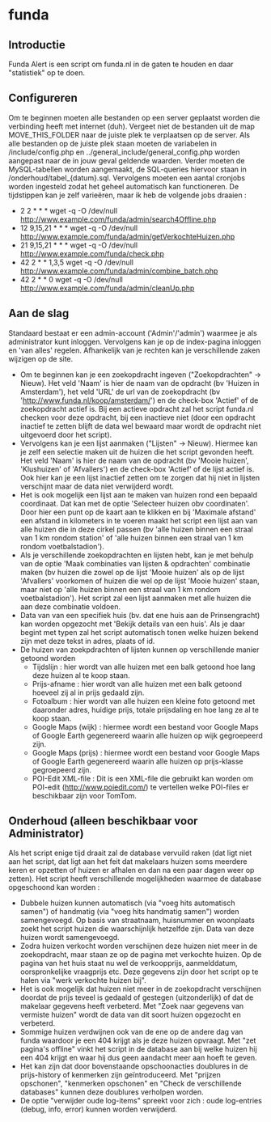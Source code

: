 # funda

## Introductie
Funda Alert is een script om funda.nl in de gaten te houden en daar "statistiek" op te doen.

## Configureren
Om te beginnen moeten alle bestanden op een server geplaatst worden die verbinding heeft met internet (duh). Vergeet niet de bestanden uit de map MOVE_THIS_FOLDER naar de juiste plek te verplaatsen op de server. Als alle bestanden op de juiste plek staan moeten de variabelen in /include/config.php en ../general_include/general_config.php worden aangepast naar de in jouw geval geldende waarden. Verder moeten de MySQL-tabellen worden aangemaakt, de SQL-queries hiervoor staan in /onderhoud/tabel_{datum}.sql. Vervolgens moeten een aantal cronjobs worden ingesteld zodat het geheel automatisch kan functioneren.
De tijdstippen kan je zelf varieëren, maar ik heb de volgende jobs draaien :
- 2 	2 				* 	* 	* 			wget -q -O /dev/null http://www.example.com/funda/admin/search4Offline.php
- 12 	9,15,21 	* 	* 	* 			wget -q -O /dev/null http://www.example.com/funda/admin/getVerkochteHuizen.php
- 21 	9,15,21 	* 	* 	* 			wget -q -O /dev/null http://www.example.com/funda/check.php
- 42 	2 				* 	* 	1,3,5 	wget -q -O /dev/null http://www.example.com/funda/admin/combine_batch.php
- 42 	2 				* 	* 	0 			wget -q -O /dev/null http://www.example.com/funda/admin/cleanUp.php

## Aan de slag
Standaard bestaat er een admin-account ('Admin'/'admin') waarmee je als administrator kunt inloggen. Vervolgens kan je op de index-pagina inloggen en 'van alles' regelen. Afhankelijk van je rechten kan je verschillende zaken wijzigen op de site.
* Om te beginnen kan je een zoekopdracht ingeven ("Zoekopdrachten" -> Nieuw). Het veld 'Naam' is hier de naam van de opdracht (bv 'Huizen in Amsterdam'), het veld 'URL' de url van de zoekopdracht (bv 'http://www.funda.nl/koop/amsterdam/') en de check-box 'Actief' of de zoekopdracht actief is. Bij een actieve opdracht zal het script funda.nl checken voor deze opdracht, bij een inactieve niet (door een opdracht inactief te zetten blijft de data wel bewaard maar wordt de opdracht niet uitgevoerd door het script).
* Vervolgens kan je een lijst aanmaken ("Lijsten" -> Nieuw). Hiermee kan je zelf een selectie maken uit de huizen die het script gevonden heeft. Het veld 'Naam' is hier de naam van de opdracht (bv 'Mooie huizen', 'Klushuizen' of 'Afvallers') en de check-box 'Actief' of de lijst actief is. Ook hier kan je een lijst inactief zetten om te zorgen dat hij niet in lijsten verschijnt maar de data niet verwijderd wordt.
* Het is ook mogelijk een lijst aan te maken van huizen rond een bepaald coordinaat. Dat kan met de optie 'Selecteer huizen obv coordinaten'. Door hier een punt op de kaart aan te klikken en bij 'Maximale afstand' een afstand in kilometers in te voeren maakt het script een lijst aan van alle huizen die in deze cirkel passen (bv 'alle huizen binnen een straal van 1 km rondom station' of 'alle huizen binnen een straal van 1 km rondom voetbalstadion').
* Als je verschillende zoekopdrachten en lijsten hebt, kan je met behulp van de optie 'Maak combinaties van lijsten & opdrachten' combinatie maken (bv huizen die zowel op de lijst 'Mooie huizen' als op de lijst 'Afvallers' voorkomen of huizen die wel op de lijst 'Mooie huizen' staan, maar niet op 'alle huizen binnen een straal van 1 km rondom voetbalstadion'). Het script zal een lijst aanmaken met alle huizen die aan deze combinatie voldoen.
* Data van van een specifiek huis (bv. dat ene huis aan de Prinsengracht) kan worden opgezocht met 'Bekijk details van een huis'. Als je daar begint met typen zal het script automatisch tonen welke huizen bekend zijn met deze tekst in adres, plaats of id.
* De huizen van zoekpdrachten of lijsten kunnen op verschillende manier getoond worden
  * Tijdslijn : hier wordt van alle huizen met een balk getoond hoe lang deze huizen al te koop staan.
  * Prijs-afname : hier wordt van alle huizen met een balk getoond hoeveel zij al in prijs gedaald zijn.
  * Fotoalbum : hier wordt van alle huizen een kleine foto getoond met daaronder adres, huidige prijs, totale prijsdaling en hoe lang ze al te koop staan.
  * Google Maps (wijk) : hiermee wordt een bestand voor Google Maps of Google Earth gegenereerd waarin alle huizen op wijk gegroepeerd zijn.
  * Google Maps (prijs) : hiermee wordt een bestand voor Google Maps of Google Earth gegenereerd waarin alle huizen op prijs-klasse gegroepeerd zijn.
  * POI-Edit XML-file : Dit is een XML-file die gebruikt kan worden om POI-edit (http://www.poiedit.com/) te vertellen welke POI-files er beschikbaar zijn voor TomTom.

## Onderhoud (alleen beschikbaar voor Administrator)
Als het script enige tijd draait zal de database vervuild raken (dat ligt niet aan het script, dat ligt aan het feit dat makelaars huizen soms meerdere keren er opzetten of huizen er afhalen en dan na een paar dagen weer op zetten).
Het script heeft verschillende mogelijkheden waarmee de database opgeschoond kan worden :
* Dubbele huizen kunnen automatisch (via "voeg hits automatisch samen") of handmatig (via "voeg hits handmatig samen") worden samengevoegd. Op basis van straatnaam, huisnummer en woonplaats zoekt het script huizen die waarschijnlijk hetzelfde zijn. Data van deze huizen wordt samengevoegd.
* Zodra huizen verkocht worden verschijnen deze huizen niet meer in de zoekopdracht, maar staan ze op de pagina met verkochte huizen. Op de pagina van het huis staat nu wel de verkoopprijs, aanmelddatum, oorspronkelijke vraagprijs etc. Deze gegevens zijn door het script op te halen via "werk verkochte huizen bij".
* Het is ook mogelijk dat huizen niet meer in de zoekopdracht verschijnen doordat de prijs teveel is gedaald of gestegen (uitzonderlijk) of dat de makelaar gegevens heeft verbeterd. Met "Zoek naar gegevens van vermiste huizen" wordt de data van dit soort huizen opgezocht en verbeterd.
* Sommige huizen verdwijnen ook van de ene op de andere dag van funda waardoor je een 404 krijgt als je deze huizen opvraagt. Met "zet pagina's offline" vinkt het script in de database aan bij welke huizen hij een 404 krijgt en waar hij dus geen aandacht meer aan hoeft te geven.
* Het kan zijn dat door bovenstaande opschoonacties doublures in de prijs-history of kenmerken zijn geïntroduceerd. Met "prijzen opschonen", "kenmerken opschonen" en "Check de verschillende databases" kunnen deze doublures verholpen worden.
* De optie "verwijder oude log-items" spreekt voor zich : oude log-entries (debug, info, error) kunnen worden verwijderd.
